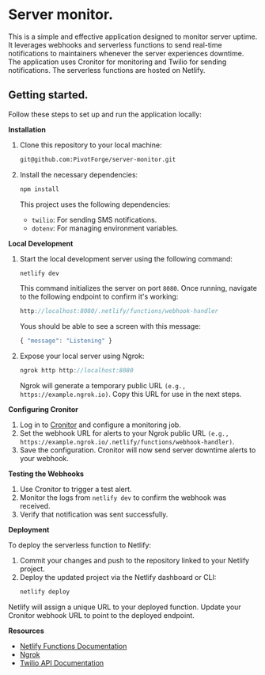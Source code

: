 # Server monitor.

This is a simple and effective application designed to monitor server uptime. It leverages webhooks and serverless functions to send real-time notifications to maintainers whenever the server experiences downtime. The application uses Cronitor for monitoring and Twilio for sending notifications. The serverless functions are hosted on Netlify.

## Getting started.

Follow these steps to set up and run the application locally:

**Installation**

1. Clone this repository to your local machine:

   ```bash
   git@github.com:PivotForge/server-monitor.git
   ```

2. Install the necessary dependencies:

   ```bash
   npm install
   ```

   This project uses the following dependencies:

   - `twilio`: For sending SMS notifications.
   - `dotenv`: For managing environment variables.

**Local Development**

1. Start the local development server using the following command:

   ```javascript
   netlify dev
   ```

   This command initializes the server on port `8080`. Once running, navigate to the following endpoint to confirm it's working:

   ```javascript
   http://localhost:8080/.netlify/functions/webhook-handler
   ```

   Yous should be able to see a screen with this message:

   ```javascript
   { "message": "Listening" }
   ```

2. Expose your local server using Ngrok:

    ```javascript
    ngrok http http://localhost:8080
    ```

    Ngrok will generate a temporary public URL `(e.g., https://example.ngrok.io)`. Copy this URL for use in the next steps.


__Configuring Cronitor__

1. Log in to [Cronitor](https://cronitor.io/app/) and configure a monitoring job.
2. Set the webhook URL for alerts to your Ngrok public URL `(e.g., https://example.ngrok.io/.netlify/functions/webhook-handler)`.
3. Save the configuration. Cronitor will now send server downtime alerts to your webhook.

__Testing the Webhooks__

1. Use Cronitor to trigger a test alert.
2. Monitor the logs from `netlify dev` to confirm the webhook was received.
3. Verify that notification was sent successfully.

__Deployment__

To deploy the serverless function to Netlify:

1. Commit your changes and push to the repository linked to your Netlify project.
2. Deploy the updated project via the Netlify dashboard or CLI:
    ``` javascript
    netlify deploy
    ```
Netlify will assign a unique URL to your deployed function. Update your Cronitor webhook URL to point to the deployed endpoint.

__Resources__

- [Netlify Functions Documentation](https://www.netlify.com/platform/core/functions/)
- [Ngrok](https://ngrok.com/)
- [Twilio API Documentation](https://console.twilio.com/)